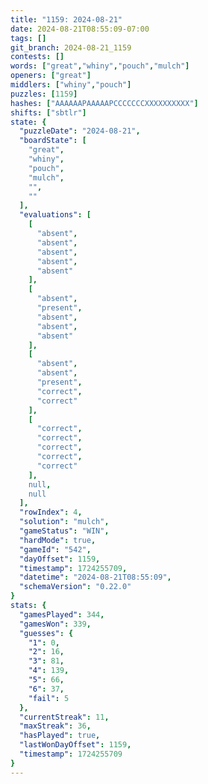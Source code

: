 ```yaml
---
title: "1159: 2024-08-21"
date: 2024-08-21T08:55:09-07:00
tags: []
git_branch: 2024-08-21_1159
contests: []
words: ["great","whiny","pouch","mulch"]
openers: ["great"]
middlers: ["whiny","pouch"]
puzzles: [1159]
hashes: ["AAAAAAPAAAAAPCCCCCCCXXXXXXXXXX"]
shifts: ["sbtlr"]
state: {
  "puzzleDate": "2024-08-21",
  "boardState": [
    "great",
    "whiny",
    "pouch",
    "mulch",
    "",
    ""
  ],
  "evaluations": [
    [
      "absent",
      "absent",
      "absent",
      "absent",
      "absent"
    ],
    [
      "absent",
      "present",
      "absent",
      "absent",
      "absent"
    ],
    [
      "absent",
      "absent",
      "present",
      "correct",
      "correct"
    ],
    [
      "correct",
      "correct",
      "correct",
      "correct",
      "correct"
    ],
    null,
    null
  ],
  "rowIndex": 4,
  "solution": "mulch",
  "gameStatus": "WIN",
  "hardMode": true,
  "gameId": "542",
  "dayOffset": 1159,
  "timestamp": 1724255709,
  "datetime": "2024-08-21T08:55:09",
  "schemaVersion": "0.22.0"
}
stats: {
  "gamesPlayed": 344,
  "gamesWon": 339,
  "guesses": {
    "1": 0,
    "2": 16,
    "3": 81,
    "4": 139,
    "5": 66,
    "6": 37,
    "fail": 5
  },
  "currentStreak": 11,
  "maxStreak": 36,
  "hasPlayed": true,
  "lastWonDayOffset": 1159,
  "timestamp": 1724255709
}
---
```

<!-- more -->
